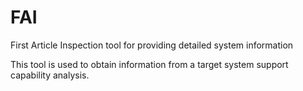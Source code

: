 # FAI
First Article Inspection tool for providing detailed system information

This tool is used to obtain information from a target system support capability analysis.
